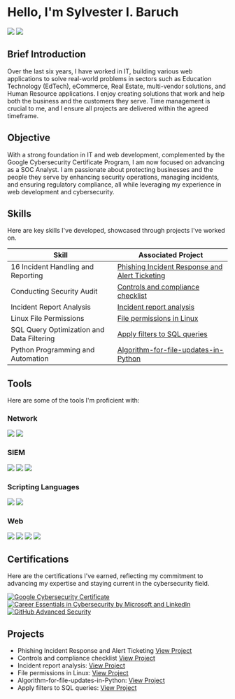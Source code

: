# Hello, I'm Sylvester I. Baruch
<a href="https://www.linkedin.com/in/sylvesterbaruch/"><img src="https://img.shields.io/badge/-LinkedIn-0072b1?&style=for-the-badge&logo=linkedin&logoColor=white" /></a>
<a href="mailto:sylvesteraladejana@gmail.com"><img src="https://img.shields.io/badge/-Gmail-D14836?&style=for-the-badge&logo=gmail&logoColor=white" /></a>


## Brief Introduction

Over the last six years, I have worked in IT, building various web applications to solve real-world problems in sectors such as Education Technology (EdTech), eCommerce, Real Estate, multi-vendor solutions, and Human Resource applications. I enjoy creating solutions that work and help both the business and the customers they serve. Time management is crucial to me, and I ensure all projects are delivered within the agreed timeframe.

## Objective

With a strong foundation in IT and web development, complemented by the Google Cybersecurity Certificate Program, I am now focused on advancing as a SOC Analyst. I am passionate about protecting businesses and the people they serve by enhancing security operations, managing incidents, and ensuring regulatory compliance, all while leveraging my experience in web development and cybersecurity.

## Skills
Here are key skills I've developed, showcased through projects I've worked on.

| Skill                                         | Associated Project         |
|-----------------------------------------------|----------------------------|
| 16 Incident Handling and Reporting | <a href="https://docs.google.com/document/d/1fooEleXt_qqTvYUrNfyC8ey8CTsDpRiQ/edit?usp=sharing&ouid=104542188657826449520&rtpof=true&sd=true" target="_blank">Phishing Incident Response and Alert Ticketing</a> |
| Conducting Security Audit | <a href="https://docs.google.com/document/d/1wVtDFs1sljbqF2jcKxOmhGsrwYoRKwDv/edit?usp=sharing&ouid=104542188657826449520&rtpof=true&sd=true" target="_blank">Controls and compliance checklist</a> |
| Incident Report Analysis | <a href="https://docs.google.com/document/d/1l5tMJfnHp59wZSGmJfE8NYs-dmRZFjLh/edit?usp=sharing&ouid=104542188657826449520&rtpof=true&sd=true" target="_blank">Incident report analysis</a> |
|  Linux File Permissions | <a href="https://docs.google.com/document/d/12q5bKciDyzGo3FS_HHkVGga2noJS5PYC/edit?usp=sharing&ouid=104542188657826449520&rtpof=true&sd=true" target="_blank">File permissions in Linux</a> |
|  SQL Query Optimization and Data Filtering  | <a href="https://docs.google.com/document/d/1zJQpZzIlQtYO-aUv3dvCrxn811lqiA_e/edit?usp=sharing&ouid=104542188657826449520&rtpof=true&sd=true" target="_blank">Apply filters to SQL queries</a>|
|Python Programming and Automation          | <a href="https://docs.google.com/document/d/1CheOBuvVQx7rsuAxKN1M1pNRVG8E2ndJ/edit?usp=sharing&ouid=104542188657826449520&rtpof=true&sd=true" target="_blank">Algorithm-for-file-updates-in-Python</a> |



## Tools
Here are some of the tools I'm proficient with:

### Network
<div>
    <img src="https://img.shields.io/badge/-Wireshark-1679A7?&style=for-the-badge&logo=Wireshark&logoColor=white" />
    <img src="https://img.shields.io/badge/-Suricata-EF3B2D?&style=for-the-badge&logo=Suricata&logoColor=white" />
    <!-- <img src="https://img.shields.io/badge/-Zeek-777BB4?&style=for-the-badge&logo=Zeek&logoColor=white" /> -->
</div>

<!-- ### Endpoint
<div>
    <img src="https://img.shields.io/badge/-Microsoft_Defender_for_Endpoint-00A4EF?&style=for-the-badge&logo=Microsoft&logoColor=white" />
    <img src="https://img.shields.io/badge/-Velociraptor-4B275F?&style=for-the-badge&logo=Velociraptor&logoColor=white" />
</div> -->

### SIEM
<div>
    <!-- <img src="https://img.shields.io/badge/-Microsoft_Sentinel-0078D4?&style=for-the-badge&logo=Microsoft&logoColor=white" />
    <img src="https://img.shields.io/badge/-Elastic-005571?&style=for-the-badge&logo=Elastic&logoColor=white" /> -->
    <img src="https://img.shields.io/badge/-Splunk-000000?&style=for-the-badge&logo=Splunk&logoColor=white" />
    <img src="https://img.shields.io/badge/-Wazuh-2D2D2D?&style=for-the-badge&logo=Wazuh&logoColor=white" />
    <img src="https://img.shields.io/badge/-Google_Chronicle-4285F4?&style=for-the-badge&logo=Google&logoColor=white" />

</div>

### Scripting Languages
<div>
    <img src="https://img.shields.io/badge/-Python-3776AB?&style=for-the-badge&logo=Python&logoColor=white" />
    <img src="https://img.shields.io/badge/-Linux-FCC624?&style=for-the-badge&logo=Linux&logoColor=black" />
</div>

### Web 
<div>
    <img src="https://img.shields.io/badge/-WordPress-21759B?&style=for-the-badge&logo=WordPress&logoColor=white" />
    <img src="https://img.shields.io/badge/-Moodle-ff6f00?&style=for-the-badge&logo=Moodle&logoColor=white" />
    <img src="https://img.shields.io/badge/-Joomla-0067B8?&style=for-the-badge&logo=Joomla&logoColor=white" />
    <img src="https://img.shields.io/badge/-Laravel-EF5B5B?&style=for-the-badge&logo=Laravel&logoColor=white" />
</div>


## Certifications
Here are the certifications I've earned, reflecting my commitment to advancing my expertise and staying current in the cybersecurity field.
<div>
<!-- Google Cybersecurity Certificate Program Badge -->
<a href="https://www.credly.com/badges/ee63515e-1d58-4dfc-ad35-b1588e88d534/" target="_blank">
  <img src="https://img.shields.io/badge/-Google_Cybersecurity_Certificate-4285F4?&style=for-the-badge&logo=Google&logoColor=white" alt="Google Cybersecurity Certificate"/>
</a>
<a href="https://www.linkedin.com/learning/certificates/0eba07fe98cd6d0ff0a0de5cc4b0341577c469ce9e0ea1d52cf16cc8313047c4" target="_blank">
  <img src="https://img.shields.io/badge/-Career_Essentials_in_Cybersecurity-0072b1?&style=for-the-badge&logo=Microsoft&logoColor=white" alt="Career Essentials in Cybersecurity by Microsoft and LinkedIn"/>
</a>
<!-- GGitHub Advance Security -->
  <a href="https://learn.microsoft.com/en-us/users/sylvesterbaruch-6835/achievements/w7gjdfgn  target="_blank">
  <img src="https://img.shields.io/badge/-GitHub_Advanced_Security-181717?&style=for-the-badge&logo=GitHub&logoColor=white" alt="GitHub Advanced Security"/>
  </a>
</div>
<!--
<img src="https://img.shields.io/badge/-Security%2B-FF0000?&style=for-the-badge&logo=CompTIA&logoColor=white" />
<img src="https://img.shields.io/badge/-Network%2B-007ACC?&style=for-the-badge&logo=CompTIA&logoColor=white" />
<img src="https://img.shields.io/badge/-A%2B-4D4D4D?&style=for-the-badge&logo=CompTIA&logoColor=white" />
<img src="https://img.shields.io/badge/-CDSA-006400?&style=for-the-badge&logoColor=white" />
<img src="https://img.shields.io/badge/-CCD-000080?&style=for-the-badge&logoColor=white" />
</div>-->

## Projects
- Phishing Incident Response and Alert Ticketing <a href="https://docs.google.com/document/d/1fooEleXt_qqTvYUrNfyC8ey8CTsDpRiQ/edit?usp=sharing&ouid=104542188657826449520&rtpof=true&sd=true" target="_blank">View Project</a> 
- Controls and compliance checklist <a href="https://docs.google.com/document/d/1wVtDFs1sljbqF2jcKxOmhGsrwYoRKwDv/edit?usp=sharing&ouid=104542188657826449520&rtpof=true&sd=true" target="_blank">View Project</a>
- Incident report analysis: <a href="https://docs.google.com/document/d/1l5tMJfnHp59wZSGmJfE8NYs-dmRZFjLh/edit?usp=sharing&ouid=104542188657826449520&rtpof=true&sd=true" target="_blank">View Project</a>
- File permissions in Linux: <a href="https://docs.google.com/document/d/12q5bKciDyzGo3FS_HHkVGga2noJS5PYC/edit?usp=sharing&ouid=104542188657826449520&rtpof=true&sd=true" target="_blank">View Project</a>
- Algorithm-for-file-updates-in-Python: <a href="https://docs.google.com/document/d/1CheOBuvVQx7rsuAxKN1M1pNRVG8E2ndJ/edit?usp=sharing&ouid=104542188657826449520&rtpof=true&sd=true" target="_blank">View Project</a>
- Apply filters to SQL queries: <a href="https://docs.google.com/document/d/1zJQpZzIlQtYO-aUv3dvCrxn811lqiA_e/edit?usp=sharing&ouid=104542188657826449520&rtpof=true&sd=true" target="_blank">View Project</a>
<!-- - Detection Lab
- SOC Automation Project -->
